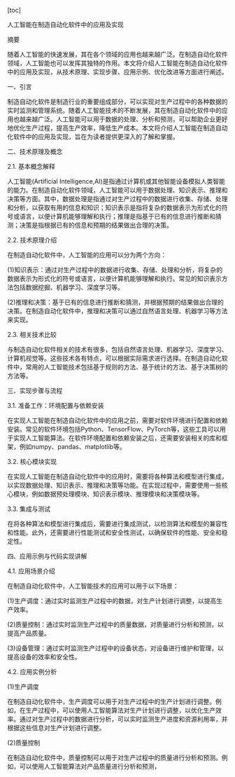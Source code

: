 
[toc]                    
                
                
人工智能在制造自动化软件中的应用及实现

摘要

随着人工智能的快速发展，其在各个领域的应用也越来越广泛。在制造自动化软件领域，人工智能也可以发挥其独特的作用。本文将介绍人工智能在制造自动化软件中的应用及实现，从技术原理、实现步骤、应用示例、优化改进等方面进行阐述。

一、引言

制造自动化软件是制造行业的重要组成部分，可以实现对生产过程中的各种数据的实时监测和管理系统。随着人工智能技术的不断发展，其在制造自动化软件中的应用也越来越广泛。人工智能可以用于数据的处理、分析和预测，可以帮助企业更好地优化生产过程，提高生产效率，降低生产成本。本文将介绍人工智能在制造自动化软件中的应用及实现，旨在为读者提供更深入的了解和掌握。

二、技术原理及概念

2.1. 基本概念解释

人工智能(Artificial Intelligence,AI)是指通过计算机或其他智能设备模拟人类智能的能力。在制造自动化软件领域，人工智能可以用于数据处理、知识表示、推理和决策等方面。其中，数据处理是指通过对生产过程中的数据进行收集、存储、处理和分析，以获取有用的信息和知识；知识表示是指将复杂的数据表示为形式化的符号或语言，以便计算机能够理解和执行；推理是指基于已有的信息进行推断和猜测；决策是指根据已有的信息和预期的结果做出合理的决策。

2.2. 技术原理介绍

在制造自动化软件中，人工智能的应用可以分为两个方向：

(1)知识表示：通过对生产过程中的数据进行收集、存储、处理和分析，将复杂的数据表示为形式化的符号或语言，以便计算机能够理解和执行。常见的知识表示方法包括数据挖掘、机器学习、深度学习等。

(2)推理和决策：基于已有的信息进行推断和猜测，并根据预期的结果做出合理的决策。在制造自动化软件中，推理和决策可以通过自然语言处理、机器学习等方法来实现。

2.3. 相关技术比较

与制造自动化软件相关的技术有很多，包括自然语言处理、机器学习、深度学习、计算机视觉等。这些技术各有特点，可以根据实际需求进行选择。在制造自动化软件中，常用的人工智能技术包括基于规则的方法、基于统计的方法、基于决策树的方法等。

三、实现步骤与流程

3.1. 准备工作：环境配置与依赖安装

在实现人工智能在制造自动化软件中的应用之前，需要对软件环境进行配置和依赖安装。常见的软件环境包括Python、TensorFlow、PyTorch等，这些工具可以用于实现人工智能算法。在软件环境配置和依赖安装之后，还需要安装相关的库和框架，例如numpy、pandas、matplotlib等。

3.2. 核心模块实现

在实现人工智能在制造自动化软件中的应用时，需要将各种算法和模型进行集成，以实现数据处理、知识表示、推理和决策等功能。在实现过程中，需要使用一些核心模块，例如数据预处理模块、知识表示模块、推理模块和决策模块等。

3.3. 集成与测试

在将各种算法和模型进行集成后，需要进行集成测试，以检测算法和模型的兼容性和性能。此外，还需要进行性能测试和安全性测试，以确保软件的性能、安全和稳定性。

四、应用示例与代码实现讲解

4.1. 应用场景介绍

在制造自动化软件中，人工智能技术的应用可以用于以下场景：

(1)生产调度：通过实时监测生产过程中的数据，对生产计划进行调整，以提高生产效率。

(2)质量控制：通过实时监测生产过程中的质量数据，对质量进行分析和预测，以提高产品质量。

(3)设备管理：通过实时监测生产过程中的设备状态，对设备进行维护和管理，以提高设备的效率和安全性。

4.2. 应用实例分析

(1)生产调度

在制造自动化软件中，生产调度可以用于对生产过程中的生产计划进行调整。例如，在生产过程中，可以使用人工智能算法对生产计划进行调整，以优化生产效率。通过对生产过程中的数据进行分析，可以实时监测生产进度和资源利用率，并根据这些信息对生产计划进行调整。

(2)质量控制

在制造自动化软件中，质量控制可以用于对生产过程中的质量进行分析和预测。例如，可以使用人工智能算法对产品质量进行分析和预测，

